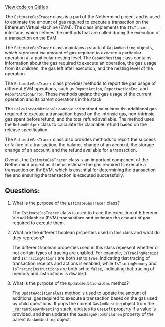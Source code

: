 [View code on GitHub](https://github.com/nethermindeth/nethermind/Nethermind.Evm/Tracing/EstimateGasTracer.cs)

The `EstimateGasTracer` class is a part of the Nethermind project and is used to estimate the amount of gas required to execute a transaction on the Ethereum Virtual Machine (EVM). The class implements the `ITxTracer` interface, which defines the methods that are called during the execution of a transaction on the EVM.

The `EstimateGasTracer` class maintains a stack of `GasAndNesting` objects, which represent the amount of gas required to execute a particular operation at a particular nesting level. The `GasAndNesting` class contains information about the gas required to execute an operation, the gas usage from its children, the gas left after execution, and the nesting level of the operation.

The `EstimateGasTracer` class provides methods to report the gas usage of different EVM operations, such as `ReportAction`, `ReportActionEnd`, and `ReportActionError`. These methods update the gas usage of the current operation and its parent operations in the stack.

The `CalculateAdditionalGasRequired` method calculates the additional gas required to execute a transaction based on the intrinsic gas, non-intrinsic gas spent before refund, and the total refund available. The method uses the `RefundHelper` class to calculate the claimable refund based on the release specification.

The `EstimateGasTracer` class also provides methods to report the success or failure of a transaction, the balance change of an account, the storage change of an account, and the refund available for a transaction.

Overall, the `EstimateGasTracer` class is an important component of the Nethermind project as it helps estimate the gas required to execute a transaction on the EVM, which is essential for determining the transaction fee and ensuring the transaction is executed successfully.
## Questions: 
 1. What is the purpose of the `EstimateGasTracer` class?
    
    The `EstimateGasTracer` class is used to trace the execution of Ethereum Virtual Machine (EVM) transactions and estimate the amount of gas required to execute them.

2. What are the different boolean properties used in this class and what do they represent?
    
    The different boolean properties used in this class represent whether or not certain types of tracing are enabled. For example, `IsTracingReceipt` and `IsTracingActions` are both set to `true`, indicating that tracing of transaction receipts and actions is enabled, while `IsTracingMemory` and `IsTracingInstructions` are both set to `false`, indicating that tracing of memory and instructions is disabled.

3. What is the purpose of the `UpdateAdditionalGas` method?
    
    The `UpdateAdditionalGas` method is used to update the amount of additional gas required to execute a transaction based on the gas used by child operations. It pops the current `GasAndNesting` object from the `_currentGasAndNesting` stack, updates its `GasLeft` property if a value is provided, and then updates the `GasUsageFromChildren` property of the parent `GasAndNesting` object.